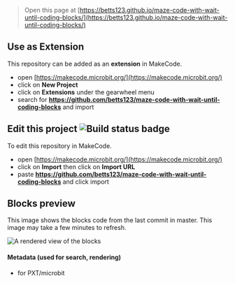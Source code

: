 
> Open this page at [https://betts123.github.io/maze-code-with-wait-until-coding-blocks/](https://betts123.github.io/maze-code-with-wait-until-coding-blocks/)

## Use as Extension

This repository can be added as an **extension** in MakeCode.

* open [https://makecode.microbit.org/](https://makecode.microbit.org/)
* click on **New Project**
* click on **Extensions** under the gearwheel menu
* search for **https://github.com/betts123/maze-code-with-wait-until-coding-blocks** and import

## Edit this project ![Build status badge](https://github.com/betts123/maze-code-with-wait-until-coding-blocks/workflows/MakeCode/badge.svg)

To edit this repository in MakeCode.

* open [https://makecode.microbit.org/](https://makecode.microbit.org/)
* click on **Import** then click on **Import URL**
* paste **https://github.com/betts123/maze-code-with-wait-until-coding-blocks** and click import

## Blocks preview

This image shows the blocks code from the last commit in master.
This image may take a few minutes to refresh.

![A rendered view of the blocks](https://github.com/betts123/maze-code-with-wait-until-coding-blocks/raw/master/.github/makecode/blocks.png)

#### Metadata (used for search, rendering)

* for PXT/microbit
<script src="https://makecode.com/gh-pages-embed.js"></script><script>makeCodeRender("{{ site.makecode.home_url }}", "{{ site.github.owner_name }}/{{ site.github.repository_name }}");</script>
